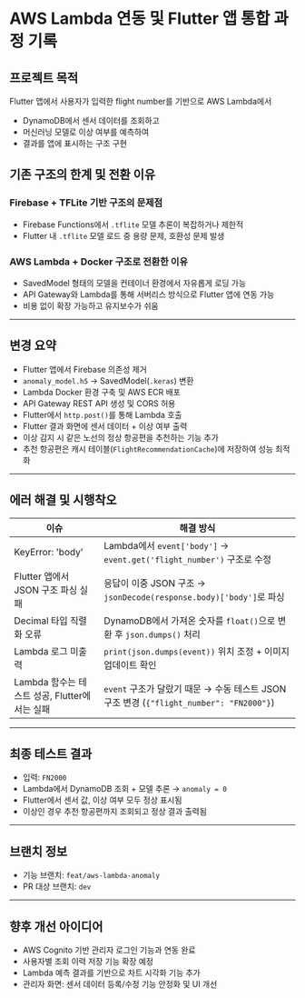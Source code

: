 # AWS Lambda 연동 및 Flutter 앱 통합 과정 기록

## 프로젝트 목적
Flutter 앱에서 사용자가 입력한 flight number를 기반으로 AWS Lambda에서
- DynamoDB에서 센서 데이터를 조회하고
- 머신러닝 모델로 이상 여부를 예측하여
- 결과를 앱에 표시하는 구조 구현

## 기존 구조의 한계 및 전환 이유

### Firebase + TFLite 기반 구조의 문제점
- Firebase Functions에서 `.tflite` 모델 추론이 복잡하거나 제한적
- Flutter 내 `.tflite` 모델 로드 중 용량 문제, 호환성 문제 발생

### AWS Lambda + Docker 구조로 전환한 이유
- SavedModel 형태의 모델을 컨테이너 환경에서 자유롭게 로딩 가능
- API Gateway와 Lambda를 통해 서버리스 방식으로 Flutter 앱에 연동 가능
- 비용 없이 확장 가능하고 유지보수가 쉬움

---

## 변경 요약

- Flutter 앱에서 Firebase 의존성 제거
- `anomaly_model.h5` → SavedModel(`.keras`) 변환
- Lambda Docker 환경 구축 및 AWS ECR 배포
- API Gateway REST API 생성 및 CORS 허용
- Flutter에서 `http.post()`를 통해 Lambda 호출
- Flutter 결과 화면에 센서 데이터 + 이상 여부 출력
- 이상 감지 시 같은 노선의 정상 항공편을 추천하는 기능 추가
- 추천 항공편은 캐시 테이블(`FlightRecommendationCache`)에 저장하여 성능 최적화

---

## 에러 해결 및 시행착오

| 이슈 | 해결 방식 |
|------|------------|
| KeyError: 'body' | Lambda에서 `event['body']` → `event.get('flight_number')` 구조로 수정 |
| Flutter 앱에서 JSON 구조 파싱 실패 | 응답이 이중 JSON 구조 → `jsonDecode(response.body)['body']`로 파싱 |
| Decimal 타입 직렬화 오류 | DynamoDB에서 가져온 숫자를 `float()`으로 변환 후 `json.dumps()` 처리 |
| Lambda 로그 미출력 | `print(json.dumps(event))` 위치 조정 + 이미지 업데이트 확인 |
| Lambda 함수는 테스트 성공, Flutter에서는 실패 | `event` 구조가 달랐기 때문 → 수동 테스트 JSON 구조 변경 (`{"flight_number": "FN2000"}`)

---

## 최종 테스트 결과
- 입력: `FN2000`
- Lambda에서 DynamoDB 조회 + 모델 추론 → `anomaly = 0`
- Flutter에서 센서 값, 이상 여부 모두 정상 표시됨
- 이상인 경우 추천 항공편까지 조회되고 정상 결과 출력됨

---

## 브랜치 정보
- 기능 브랜치: `feat/aws-lambda-anomaly`
- PR 대상 브랜치: `dev`

---

## 향후 개선 아이디어
- AWS Cognito 기반 관리자 로그인 기능과 연동 완료
- 사용자별 조회 이력 저장 기능 확장 예정
- Lambda 예측 결과를 기반으로 차트 시각화 기능 추가
- 관리자 화면: 센서 데이터 등록/수정 기능 안정화 및 UI 개선

